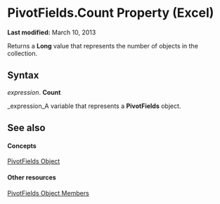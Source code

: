 
# PivotFields.Count Property (Excel)

 **Last modified:** March 10, 2013

Returns a  **Long** value that represents the number of objects in the collection.

## Syntax

 _expression_. **Count**

 _expression_A variable that represents a  **PivotFields** object.


## See also


#### Concepts


 [PivotFields Object](018d4cea-09ea-d4be-baef-5fd55062935b.md)
#### Other resources


 [PivotFields Object Members](5052ec10-ead9-3e8e-ac4b-d5d5ebc59921.md)
